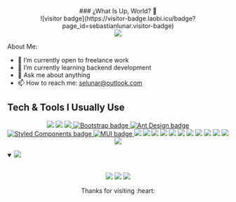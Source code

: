 <div align="center">
    ### ¿What Is Up, World? 👋
</br>
![visitor badge](https://visitor-badge.laobi.icu/badge?page_id=sebastianlunar.visitor-badge)
</div>


<div align="center"><img src="https://img2.joyreactor.cc/pics/post/gif-matrix-neo-%D1%83%D0%B4%D0%B0%D0%BB%D1%91%D0%BD%D0%BD%D0%BE%D0%B5-3886883.gif"></div>

About Me:

- 🔭 I’m currently open to freelance work
- 🌱 I’m currently learning backend development
- 💬 Ask me about anything
- 📫 How to reach me: selunar@outlook.com


## Tech & Tools I Usually Use

<div align="center">

<img src = "https://img.shields.io/badge/-HTML5-E34F26?style=flat&logo=html5&logoColor=white"> <img src = "https://img.shields.io/badge/-CSS3-1572B6?style=flat&logo=css3&logoColor=white">
<img src="https://img.shields.io/badge/-Bootstrap-563D7C?style=flat&logo=bootstrap&logoColor=white"><a target="_blank" href="https://getbootstrap.com/">
    <img title="Bootstrap" alt="Bootstrap badge" src="https://img.shields.io/badge/v.5.1-Bootstrap-7952B3?style&logo=bootstrap" />
  </a>
  <a target="_blank" href="https://ant.design/">
    <img title="Ant Design" alt="Ant Design badge" src="https://img.shields.io/badge/4.21.5-Ant%20Design-0170FE?style&logo=ant-design" />
  </a>
  <a target="_blank" href="https://styled-components.com/">
    <img title="Styled Components" alt="Styled Components badge" src="https://img.shields.io/badge/5.3.5-Styled%20Components-DB7093?style&logo=styled-components" />
  </a>
  <a target="_blank" href="https://mui.com/">
    <img title="Material UI" alt="MUI badge" src="https://img.shields.io/badge/5.3.5-MUI-007FFF?style&logo=mui" />
  </a>
<img src="https://img.shields.io/badge/-JavaScript-eed718?style=flat&logo=javascript&logoColor=ffffff">
<img src="https://img.shields.io/badge/-React-000000?style=flat&logo=react&logoColor=00c8ff">
<img src="https://img.shields.io/badge/-MySQL-F29111?style=flat&logo=mysql&logoColor=FFFFFF">
<img src="https://img.shields.io/badge/-Node.js-3C873A?style=flat&logo=Node.js&logoColor=white">
<img src="https://img.shields.io/badge/-Firebase-FFA611?style=flat&logo=firebase&logoColor=FFFFFF">
<img src="http://img.shields.io/badge/-Google%20Cloud%20Platform-4285F4?style=flat&logo=google%20cloud&logoColor=white">
<img src="https://img.shields.io/badge/-Progressive Web Apps-5A0FC8?style=flat">
<img src="http://img.shields.io/badge/-Git-F1502F?style=flat&logo=git&logoColor=FFFFFF">
<img src="http://img.shields.io/badge/-Github-000000?style=flat&logo=github&logoColor=FFFFFF">
<img src="http://img.shields.io/badge/-VS%20Code-007ACC?style=flat&logo=visual%20studio%20code&logoColor=white">
<img src="http://img.shields.io/badge/-Heroku-430098?style=flat&logo=heroku&logoColor=white">
<img src="http://img.shields.io/badge/-Vercel-black?style=flat&logo=vercel&logoColor=white">
 
</div>
  
  
<details open>
 <summary><img src="https://readme-typing-svg.herokuapp.com?font=Open+Sans&color=FFFFFF&width=500&lines=These+are+my+GitHub+stats"> </summary>  
<br>
 
<p align = "center">
  <img src = "https://github-readme-stats.vercel.app/api?username=SebastianLunar&theme=city_lights&show_icons=true&count_private=true&line_height=27">
  <img src = "https://github-readme-stats.vercel.app/api/top-langs/?username=SebastianLunar&theme=city_lights&line_height=25&langs_count=3">
  <img src = "https://github-readme-streak-stats.herokuapp.com/?user=SebastianLunar&theme=city_lights&locale=en&date_format=[Y.]n.j">
</p>
</details>


<div align="center">
Thanks for visiting :heart:
</div>

<!--
**SebastianLunar/SebastianLunar** is a ✨ _special_ ✨ repository because its `README.md` (this file) appears on your GitHub profile.

Here are some ideas to get you started:

- 🔭 I’m currently working on ...
- 🌱 I’m currently learning ...
- 👯 I’m looking to collaborate on ...
- 🤔 I’m looking for help with ...
- 💬 Ask me about ...
- 📫 How to reach me: ...
- 😄 Pronouns: ...
- ⚡ Fun fact: ...
-->
